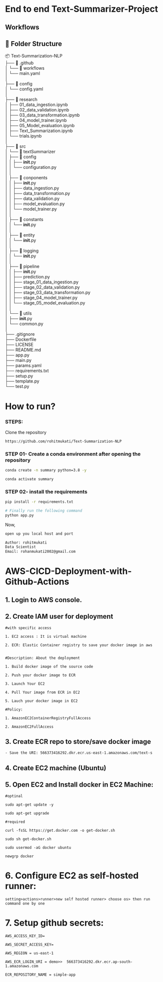 # End to end Text-Summarizer-Project

## Workflows

## 📂 Folder Structure

📦 Text-Summarization-NLP  
├── 📁 .github  
│   └── 📁 workflows  
│       └── main.yaml  
│  
├── 📁 config  
│   └── config.yaml  
│  
├── 📁 research  
│   ├── 01_data_ingestion.ipynb  
│   ├── 02_data_validation.ipynb  
│   ├── 03_data_transformation.ipynb  
│   ├── 04_model_trainer.ipynb  
│   ├── 05_Model_evaluation.ipynb  
│   ├── Text_Summarization.ipynb  
│   └── trials.ipynb  
│  
├── 📁 src  
│   └── 📁 textSummarizer  
│       ├── 📁 config  
│       │   ├── __init__.py  
│       │   └── configuration.py  
│       │  
│       ├── 📁 conponents  
│       │   ├── __init__.py  
│       │   ├── data_ingestion.py  
│       │   ├── data_transformation.py  
│       │   ├── data_validation.py  
│       │   ├── model_evaluation.py  
│       │   └── model_trainer.py  
│       │  
│       ├── 📁 constants  
│       │   └── __init__.py  
│       │  
│       ├── 📁 entity  
│       │   └── __init__.py  
│       │  
│       ├── 📁 logging  
│       │   └── __init__.py  
│       │  
│       ├── 📁 pipeline  
│       │   ├── __init__.py  
│       │   ├── prediction.py  
│       │   ├── stage_01_data_ingestion.py  
│       │   ├── stage_02_data_validation.py  
│       │   ├── stage_03_data_transformation.py  
│       │   ├── stage_04_model_trainer.py  
│       │   └── stage_05_model_evaluation.py  
│       │  
│       └── 📁 utils  
│           ├── __init__.py  
│           └── common.py  
│  
├── .gitignore  
├── Dockerfile  
├── LICENSE  
├── README.md  
├── app.py  
├── main.py  
├── params.yaml  
├── requirements.txt  
├── setup.py  
├── template.py  
└── test.py  


# How to run?
### STEPS:

Clone the repository

```bash
https://github.com/rohitmukati/Text-Summarization-NLP
```
### STEP 01- Create a conda environment after opening the repository

```bash
conda create -n summary python=3.8 -y
```

```bash
conda activate summary
```


### STEP 02- install the requirements
```bash
pip install -r requirements.txt
```


```bash
# Finally run the following command
python app.py
```

Now,
```bash
open up you local host and port
```


```bash
Author: rohitmukati
Data Scientist
Email: rohanmukati2002@gmail.com

```



# AWS-CICD-Deployment-with-Github-Actions

## 1. Login to AWS console.

## 2. Create IAM user for deployment

	#with specific access

	1. EC2 access : It is virtual machine

	2. ECR: Elastic Container registry to save your docker image in aws


	#Description: About the deployment

	1. Build docker image of the source code

	2. Push your docker image to ECR

	3. Launch Your EC2 

	4. Pull Your image from ECR in EC2

	5. Lauch your docker image in EC2

	#Policy:

	1. AmazonEC2ContainerRegistryFullAccess

	2. AmazonEC2FullAccess

	
## 3. Create ECR repo to store/save docker image
    - Save the URI: 566373416292.dkr.ecr.us-east-1.amazonaws.com/text-s

	
## 4. Create EC2 machine (Ubuntu) 

## 5. Open EC2 and Install docker in EC2 Machine:
	
	
	#optinal

	sudo apt-get update -y

	sudo apt-get upgrade
	
	#required

	curl -fsSL https://get.docker.com -o get-docker.sh

	sudo sh get-docker.sh

	sudo usermod -aG docker ubuntu

	newgrp docker
	
# 6. Configure EC2 as self-hosted runner:
    setting>actions>runner>new self hosted runner> choose os> then run command one by one


# 7. Setup github secrets:

    AWS_ACCESS_KEY_ID=

    AWS_SECRET_ACCESS_KEY=

    AWS_REGION = us-east-1

    AWS_ECR_LOGIN_URI = demo>>  566373416292.dkr.ecr.ap-south-1.amazonaws.com

    ECR_REPOSITORY_NAME = simple-app
